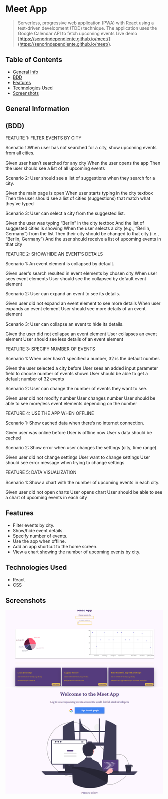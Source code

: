 # Meet App
> Serverless, progressive web application (PWA) with React using a
> test-driven development (TDD) technique. The application uses the Google
> Calendar API to fetch upcoming events
> Live demo [https://senorindependiente.github.io/meet/](https://senorindependiente.github.io/meet/).

## Table of Contents
* [General Info](#general-information)
* [BDD ](#BDD)
* [Features](#features)
* [Technologies Used](#technologies-used)
* [Screenshots](#screenshots)

## General Information


## (BDD)

FEATURE 1: FILTER EVENTS BY CITY

Scenatio 1:When user has not searched for a city, show upcoming events from all cities.

Given user hasn’t searched for any city When the user opens the app Then the user should see a list of all upcoming events

Scenario 2: User should see a list of suggestions when they search for a city.

Given the main page is open When user starts typing in the city textbox Then the user should see a list of cities (suggestions) that match what they’ve typed

Scenario 3: User can select a city from the suggested list.

Given the user was typing “Berlin” in the city textbox And the list of suggested cities is showing When the user selects a city (e.g., “Berlin, Germany”) from the list Then their city should be changed to that city (i.e., “Berlin, Germany”) And the user should receive a list of upcoming events in that city

FEATURE 2: SHOW/HIDE AN EVENT’S DETAILS

Scenario 1: An event element is collapsed by default.

Given user's search resulted in event elements by chosen city When user sees event elements User should see the collapsed by default event element

Scenario 2: User can expand an event to see its details.

Given user did not expand an event element to see more details When user expands an event element User should see more details of an event element

Scenario 3: User can collapse an event to hide its details.


Given the user did not collapse an event element User collapses an event element User should see less details of an event element

FEATURE 3: SPECIFY NUMBER OF EVENTS

Scenario 1: When user hasn’t specified a number, 32 is the default number.

Given the user selected a city before User sees an added input parameter field to choose number of events shown User should be able to get a default number of 32 events

Scenario 2: User can change the number of events they want to see.

Given user did not modify number User changes number User should be able to see more/less event elements depending on the number

FEATURE 4: USE THE APP WHEN OFFLINE

Scenario 1: Show cached data when there’s no internet connection.

Given user was online before User is offline now User´s data should be cached

Scenario 2: Show error when user changes the settings (city, time range).

Given user did not change settings User want to change settings User should see error message when trying to change settings

FEATURE 5: DATA VISUALIZATION

Scenario 1: Show a chart with the number of upcoming events in each city.

Given user did not open charts User opens chart User should be able to see a chart of upcoming events in each city



## Features
* Filter events by city.
* Show/hide event details.
* Specify number of events.
* Use the app when offline.
* Add an app shortcut to the home screen.
* View a chart showing the number of upcoming events by city.

## Technologies Used
- React 
- CSS

## Screenshots
![screenshot](./src/screenshot.PNG)
![screenshot](./src/screenshot2.PNG)







